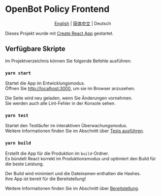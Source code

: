 # OpenBot Policy Frontend

<p align="center">
    <a href="README.md">English</a> |
    <a href="README.zh-CN.md">简体中文</a> |
    <span>Deutsch</span>
</p>

Dieses Projekt wurde mit [Create React App](https://github.com/facebook/create-react-app) gestartet.

## Verfügbare Skripte

Im Projektverzeichnis können Sie folgende Befehle ausführen:

### `yarn start`

Startet die App im Entwicklungsmodus.\
Öffnen Sie [http://localhost:3000](http://localhost:3000), um sie im Browser anzusehen.

Die Seite wird neu geladen, wenn Sie Änderungen vornehmen.\
Sie werden auch alle Lint-Fehler in der Konsole sehen.

### `yarn test`

Startet den Testläufer im interaktiven Überwachungsmodus.\
Weitere Informationen finden Sie im Abschnitt über [Tests ausführen](https://facebook.github.io/create-react-app/docs/running-tests).

### `yarn build`

Erstellt die App für die Produktion im `build`-Ordner.\
Es bündelt React korrekt im Produktionsmodus und optimiert den Build für die beste Leistung.

Der Build wird minimiert und die Dateinamen enthalten die Hashes.\
Ihre App ist bereit für die Bereitstellung!

Weitere Informationen finden Sie im Abschnitt über [Bereitstellung](https://facebook.github.io/create-react-app/docs/deployment).
